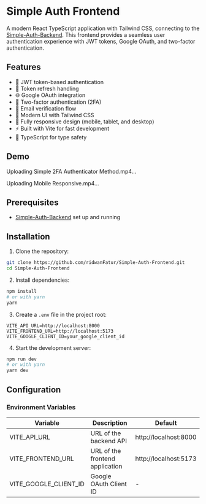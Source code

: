 # Simple Auth Frontend

A modern React TypeScript application with Tailwind CSS, connecting to the [Simple-Auth-Backend](https://github.com/ridwanFatur/Simple-Auth-Backend). This frontend provides a seamless user authentication experience with JWT tokens, Google OAuth, and two-factor authentication.

## Features

- 🔐 JWT token-based authentication
- 🔄 Token refresh handling
- 🌐 Google OAuth integration
- 📱 Two-factor authentication (2FA)
- 📧 Email verification flow
- 🎨 Modern UI with Tailwind CSS
- 📱 Fully responsive design (mobile, tablet, and desktop)
- ⚡ Built with Vite for fast development
- 📝 TypeScript for type safety

## Demo


Uploading Simple 2FA Authenticator Method.mp4…



Uploading Mobile Responsive.mp4…



## Prerequisites

- [Simple-Auth-Backend](https://github.com/ridwanFatur/Simple-Auth-Backend) set up and running

## Installation

1. Clone the repository:

```bash
git clone https://github.com/ridwanFatur/Simple-Auth-Frontend.git
cd Simple-Auth-Frontend
```

2. Install dependencies:

```bash
npm install
# or with yarn
yarn
```

3. Create a `.env` file in the project root:

```
VITE_API_URL=http://localhost:8000
VITE_FRONTEND_URL=http://localhost:5173
VITE_GOOGLE_CLIENT_ID=your_google_client_id
```

4. Start the development server:

```bash
npm run dev
# or with yarn
yarn dev
```

## Configuration

### Environment Variables

| Variable | Description | Default |
|----------|-------------|---------|
| VITE_API_URL | URL of the backend API | http://localhost:8000 |
| VITE_FRONTEND_URL | URL of the frontend application | http://localhost:5173 |
| VITE_GOOGLE_CLIENT_ID | Google OAuth Client ID | - |
